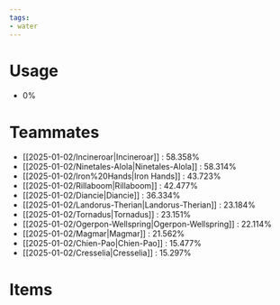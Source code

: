 ```yaml
---
tags:
- water
---
```

# Usage
- 0%
# Teammates
- [[2025-01-02/Incineroar|Incineroar]] : 58.358%
- [[2025-01-02/Ninetales-Alola|Ninetales-Alola]] : 58.314%
- [[2025-01-02/Iron%20Hands|Iron Hands]] : 43.723%
- [[2025-01-02/Rillaboom|Rillaboom]] : 42.477%
- [[2025-01-02/Diancie|Diancie]] : 36.334%
- [[2025-01-02/Landorus-Therian|Landorus-Therian]] : 23.184%
- [[2025-01-02/Tornadus|Tornadus]] : 23.151%
- [[2025-01-02/Ogerpon-Wellspring|Ogerpon-Wellspring]] : 22.114%
- [[2025-01-02/Magmar|Magmar]] : 21.562%
- [[2025-01-02/Chien-Pao|Chien-Pao]] : 15.477%
- [[2025-01-02/Cresselia|Cresselia]] : 15.297%
# Items